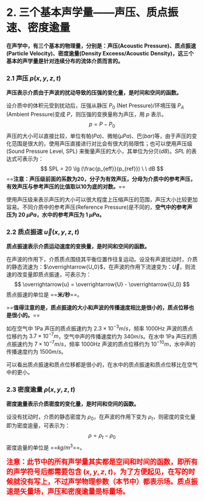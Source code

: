 # 2. 三个基本声学量——声压、质点振速、密度逾量

**在声学中，有三个基本的物理量，分别是：声压(Acoustic Pressure)、质点振速(Particle Velocity)、密度逾量(Density Exceess/Acoustic Density)，这三个基本的声学量是针对连续分布的流体介质而言的。**

### 2.1 声压 $p(x, y, z, t)$

**声压表示介质由于声波的扰动导致的压强的变化量，是时间和空间的函数。**

设介质中的体积元受到扰动后，压强从静压 $P_0$ (Net Pressure)/环境压强  $P_A$ (Ambient Pressure)变成 $P$，则压强的变换量称为声压，用 $p$ 表示。
$$
p = P - P_0
$$
声压的大小可以直接比较，单位有帕($Pa$)、微帕($\mu Pa$)、巴($bar$)等，由于声压的变化范围是很大的，使用声压直接进行对比会有很大的局限性；也可以使用声压级(Sound Pressure Level, SPL) 来衡量声压的大小，其单位为分贝($dB$)。$SPL$ 的表达式可表示为：
$$
SPL = 20 \lg (\frac{p_{eff}}{p_{ref}}) \ \ dB
$$
==**注意：声压级前面的系数为20，分子为有效声压，分母为介质中的参考声压，有效声压与参考声压的比值取以10为底的对数。**==

使用声压级来表示声压的大小可以很大程度上压缩声压的范围，声压大小比较更加容易。不同介质中的参考声压(Reference Pressure)是不同的，**空气中的参考声压为 20 $\mu Pa$，水中的参考声压为 1 $\mu Pa$。**

### 2.2 质点振速 $\overrightarrow{u}(x, y, z, t)$

**质点振速表示介质运动速度的变换量，是时间和空间的函数。**

在声波的作用下，介质质点围绕其平衡位置作往复运动。设没有声波扰动时，介质的静态流速为：$\overrightarrow{U_0}$，在声波的作用下流速变为：$\overrightarrow{U}$，则流速的改变量即质点振速，可表示为：
$$
\overrightarrow{u} = \overrightarrow{U} - \overrightarrow{U_0}
$$
质点振速的单位是 ==**米/秒**==。

==**值得注意的是，质点振速的大小和声波的传播速度相比是很小的，质点位移也是很小的。**==

如在空气中 1Pa 声压的质点振速约为 $2.3 \times 10^{-3}m/s$，频率 1000Hz 声波的质点位移约为 $3.7 \times 10^{-7}m$，空气中声的传播速度约为 $340m/s$。在水中 1Pa 声压的质点振速约为 $7 \times 10^{-7}m/s$，频率 1000Hz 声波的质点位移约为 $10^{-10}m$，水中声的传播速度约为 $1500m/s$。

可以看出质点振速和质点位移都是很小的，在水中的质点振速和质点位移比在空气中的更小。

### 2.3 密度逾量 $\rho(x, y, z, t)$

**密度逾量表示介质密度的变化量，是时间和空间的函数。**

设没有扰动时，介质的静态密度为 $\rho_0$，在声波的作用下变为 $\rho_t$，则密度的变化量即为密度逾量，可表示为：
$$
\rho = \rho_t - \rho_0
$$
密度逾量的单位是 ==$kg/m^3$==。



<font color="red" size=4>**注意：此节中的所有声学量其实都是空间和时间的函数，即所有的声学符号后都需要包含 $(x, y, z, t)$，为了方便起见，在写的时候就没有写上，不过声学物理参数（本节中）都表示场。质点振速是矢量场，声压和密度逾量是标量场。**</font>